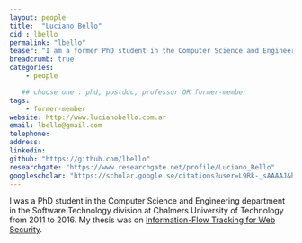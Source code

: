 ```yaml
---
layout: people
title:  "Luciano Bello"
cid : lbello
permalink: "lbello"
teaser: "I am a former PhD student in the Computer Science and Engineering department in the Software Technology division at Chalmers University of Technology from 2011 to 2016."
breadcrumb: true
categories:
    - people

   ## choose one : phd, postdoc, professor OR former-member
tags:
    - former-member
website: http://www.lucianobello.com.ar
email: lbello@gmail.com
telephone:
address:
linkedin:
github: "https://github.com/lbello"
researchgate: "https://www.researchgate.net/profile/Luciano_Bello"
googlescholar: "https://scholar.google.se/citations?user=L9Rk-_sAAAAJ&hl=en"
---
```

I was a PhD student in the Computer Science and Engineering department in the Software Technology division at Chalmers University of Technology from 2011 to 2016. My thesis was on [Information-Flow Tracking for Web Security](http://chalmers.summon.serialssolutions.com/#!/search?bookMark=ePnHCXMw42JgAfZbUzkZtKD7aUDm67rl5JcrAEvfZND4rwJQXCE8NUkhGHpFGzeDnZtriLOHbnIG-NKQ4njwGc9J8aCzjwuQhq_iQYJwRcWp8UagDYCg2yQpNAAAh1pAUQ).
